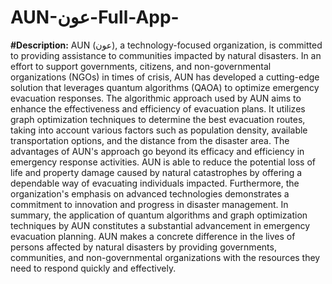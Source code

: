 # AUN-عون-Full-App-
**#Description:** 
AUN (عون), a technology-focused organization, is committed to providing assistance to communities impacted by natural disasters. In an effort to support governments, citizens, and non-governmental organizations (NGOs) in times of crisis, AUN has developed a cutting-edge solution that leverages quantum algorithms (QAOA) to optimize emergency evacuation responses. The algorithmic approach used by AUN aims to enhance the effectiveness and efficiency of evacuation plans. It utilizes graph optimization techniques to determine the best evacuation routes, taking into account various factors such as population density, available transportation options, and the distance from the disaster area. The advantages of AUN's approach go beyond its efficacy and efficiency in emergency response activities. AUN is able to reduce the potential loss of life and property damage caused by natural catastrophes by offering a dependable way of evacuating individuals impacted. Furthermore, the organization's emphasis on advanced technologies demonstrates a commitment to innovation and progress in disaster management.
In summary, the application of quantum algorithms and graph optimization techniques by AUN constitutes a substantial advancement in emergency evacuation planning. AUN makes a concrete difference in the lives of persons affected by natural disasters by providing governments, communities, and non-governmental organizations with the resources they need to respond quickly and effectively.
